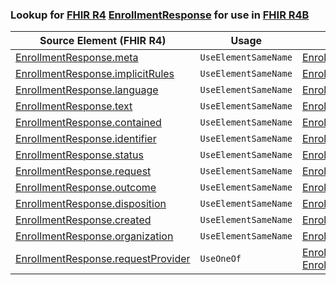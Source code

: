 ### Lookup for [FHIR R4](https://hl7.org/fhir/R4/) [EnrollmentResponse](https://hl7.org/fhir/R4/EnrollmentResponse.html) for use in [FHIR R4B](https://hl7.org/fhir/R4B/)

| Source Element (FHIR R4) | Usage | Target |
| -------------- | ----- | ------ |
| [EnrollmentResponse.meta](https://hl7.org/fhir/R4/EnrollmentResponse.html#resource) | `UseElementSameName` | [EnrollmentResponse.meta](https://hl7.org/fhir/R4B/EnrollmentResponse.html#resource) |
| [EnrollmentResponse.implicitRules](https://hl7.org/fhir/R4/EnrollmentResponse.html#resource) | `UseElementSameName` | [EnrollmentResponse.implicitRules](https://hl7.org/fhir/R4B/EnrollmentResponse.html#resource) |
| [EnrollmentResponse.language](https://hl7.org/fhir/R4/EnrollmentResponse.html#resource) | `UseElementSameName` | [EnrollmentResponse.language](https://hl7.org/fhir/R4B/EnrollmentResponse.html#resource) |
| [EnrollmentResponse.text](https://hl7.org/fhir/R4/EnrollmentResponse.html#resource) | `UseElementSameName` | [EnrollmentResponse.text](https://hl7.org/fhir/R4B/EnrollmentResponse.html#resource) |
| [EnrollmentResponse.contained](https://hl7.org/fhir/R4/EnrollmentResponse.html#resource) | `UseElementSameName` | [EnrollmentResponse.contained](https://hl7.org/fhir/R4B/EnrollmentResponse.html#resource) |
| [EnrollmentResponse.identifier](https://hl7.org/fhir/R4/EnrollmentResponse.html#resource) | `UseElementSameName` | [EnrollmentResponse.identifier](https://hl7.org/fhir/R4B/EnrollmentResponse.html#resource) |
| [EnrollmentResponse.status](https://hl7.org/fhir/R4/EnrollmentResponse.html#resource) | `UseElementSameName` | [EnrollmentResponse.status](https://hl7.org/fhir/R4B/EnrollmentResponse.html#resource) |
| [EnrollmentResponse.request](https://hl7.org/fhir/R4/EnrollmentResponse.html#resource) | `UseElementSameName` | [EnrollmentResponse.request](https://hl7.org/fhir/R4B/EnrollmentResponse.html#resource) |
| [EnrollmentResponse.outcome](https://hl7.org/fhir/R4/EnrollmentResponse.html#resource) | `UseElementSameName` | [EnrollmentResponse.outcome](https://hl7.org/fhir/R4B/EnrollmentResponse.html#resource) |
| [EnrollmentResponse.disposition](https://hl7.org/fhir/R4/EnrollmentResponse.html#resource) | `UseElementSameName` | [EnrollmentResponse.disposition](https://hl7.org/fhir/R4B/EnrollmentResponse.html#resource) |
| [EnrollmentResponse.created](https://hl7.org/fhir/R4/EnrollmentResponse.html#resource) | `UseElementSameName` | [EnrollmentResponse.created](https://hl7.org/fhir/R4B/EnrollmentResponse.html#resource) |
| [EnrollmentResponse.organization](https://hl7.org/fhir/R4/EnrollmentResponse.html#resource) | `UseElementSameName` | [EnrollmentResponse.organization](https://hl7.org/fhir/R4B/EnrollmentResponse.html#resource) |
| [EnrollmentResponse.requestProvider](https://hl7.org/fhir/R4/EnrollmentResponse.html#resource) | `UseOneOf` | [EnrollmentResponse.requestProvider](https://hl7.org/fhir/R4B/EnrollmentResponse.html#resource)<br />[EnrollmentResponse.requestProvider](https://hl7.org/fhir/R4B/EnrollmentResponse.html#resource) |
